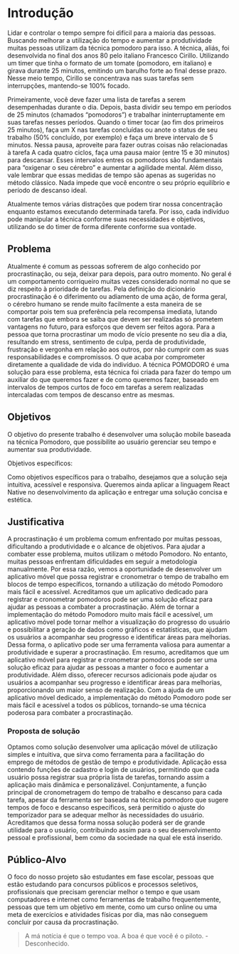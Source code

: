 # Introdução
Lidar e controlar o tempo sempre foi difícil para a maioria das pessoas. Buscando melhorar a utilização do tempo e aumentar a produtividade muitas pessoas utilizam da técnica pomodoro para isso. A técnica, aliás, foi desenvolvida no final dos anos 80 pelo italiano Francesco Cirillo. Utilizando um timer que tinha o formato de um tomate (pomodoro, em italiano) e girava durante 25 minutos, emitindo um barulho forte ao final desse prazo. Nesse meio tempo, Cirillo se concentrava nas suas tarefas sem interrupções, mantendo-se 100% focado.

Primeiramente, você deve fazer uma lista de tarefas a serem desempenhadas durante o dia. Depois, basta dividir seu tempo em períodos de 25 minutos (chamados “pomodoros”) e trabalhar ininterruptamente em suas tarefas nesses períodos.
Quando o timer tocar (ao fim dos primeiros 25 minutos), faça um X nas tarefas concluídas ou anote o status de seu trabalho (50% concluído, por exemplo) e faça um breve intervalo de 5 minutos. Nessa pausa, aproveite para fazer outras coisas não relacionadas à tarefa
A cada quatro ciclos, faça uma pausa maior (entre 15 e 30 minutos) para descansar. Esses intervalos entres os pomodoros são fundamentais para “oxigenar o seu cérebro” e aumentar a agilidade mental. Além disso, vale lembrar que essas medidas de tempo são apenas as sugeridas no método clássico. Nada impede que você encontre o seu próprio equilíbrio e período de descanso ideal. 

Atualmente temos várias distrações que podem tirar nossa concentração enquanto estamos executando determinada tarefa. Por isso, cada indivíduo pode manipular a técnica conforme suas necessidades e objetivos, utilizando se do timer de forma diferente conforme sua vontade.


## Problema
Atualmente é comum as pessoas sofrerem de algo conhecido por procrastinação, ou seja, deixar para depois, para outro momento. No geral é um comportamento corriqueiro muitas vezes considerado normal no que se diz respeito à prioridade de tarefas. Pela definição do dicionário procrastinação é o diferimento ou adiamento de uma ação, de forma geral, o cérebro humano se rende muito facilmente a esta maneira de se comportar pois tem sua preferência pela recompensa imediata, lutando com tarefas que embora se saiba que devem ser realizadas só prometem vantagens no futuro, para esforços que devem ser feitos agora.
Para a pessoa que torna procrastinar um modo de vício presente no seu dia a dia, resultando em stress, sentimento de culpa, perda de produtividade, frustração e vergonha em relação aos outros, por não cumprir com as suas responsabilidades e compromissos. O que acaba por comprometer diretamente a qualidade de vida do indivíduo.
A técnica POMODORO é uma solução para esse problema, esta técnica foi criada para fazer do tempo um auxiliar do que queremos fazer e de como queremos fazer, baseado em intervalos de tempos curtos de foco em tarefas a serem realizadas intercaladas com tempos de descanso entre as mesmas.


## Objetivos

O objetivo do presente trabalho é desenvolver uma solução mobile baseada na técnica Pomodoro, que possibilite ao usuário gerenciar seu tempo e aumentar sua produtividade.

Objetivos específicos:

Como objetivos específicos para o trabalho, desejamos que a solução seja intuitiva, acessível e responsiva. Queremos ainda aplicar a linguagem React Native no desenvolvimento da aplicação e entregar uma solução concisa e estética.


## Justificativa

A procrastinação é um problema comum enfrentado por muitas pessoas, dificultando a produtividade e o alcance de objetivos. Para ajudar a combater esse problema, muitos utilizam o método Pomodoro. No entanto, muitas pessoas enfrentam dificuldades em seguir a metodologia manualmente. Por essa razão, vemos a oportunidade de desenvolver um aplicativo móvel que possa registrar e cronometrar o tempo de trabalho em blocos de tempo específicos, tornando a utilização do método Pomodoro mais fácil e acessível.
Acreditamos que um aplicativo dedicado para registrar e cronometrar pomodoros pode ser uma solução eficaz para ajudar as pessoas a combater a procrastinação. Além de tornar a implementação do método Pomodoro muito mais fácil e acessível, um aplicativo móvel pode tornar melhor a visualização do progresso do usuário e possibilitar a geração de dados como gráficos e estatísticas, que ajudam os usuários a acompanhar seu progresso e identificar áreas para melhorias. Dessa forma, o aplicativo pode ser uma ferramenta valiosa para aumentar a produtividade e superar a procrastinação.
Em resumo, acreditamos que um aplicativo móvel para registrar e cronometrar pomodoros pode ser uma solução eficaz para ajudar as pessoas a manter o foco e aumentar a produtividade. Além disso, oferecer recursos adicionais pode ajudar os usuários a acompanhar seu progresso e identificar áreas para melhorias, proporcionando um maior senso de realização. Com a ajuda de um aplicativo móvel dedicado, a implementação do método Pomodoro pode ser mais fácil e acessível a todos os públicos, tornando-se uma técnica poderosa para combater a procrastinação.

### Proposta de solução
Optamos como solução desenvolver uma aplicação móvel de utilização simples e intuitiva, que sirva como ferramenta para a facilitação do emprego de métodos de gestão de tempo e produtividade. Aplicação essa contendo funções de cadastro e login de usuários, permitindo que cada usuário possa registrar sua própria lista de tarefas, tornando assim a aplicação mais dinâmica e personalizável. Conjuntamente, a função principal de cronometragem do tempo de trabalho e descanso para cada tarefa, apesar da ferramenta ser baseada na técnica pomodoro que sugere tempos de foco e descanso específicos, será permitido o ajuste do temporizador para se adequar melhor às necessidades do usuário. Acreditamos que dessa forma nossa solução poderá ser de grande utilidade para o usuário, contribuindo assim para o seu desenvolvimento pessoal e profissional, bem como da sociedade na qual ele está inserido.

## Público-Alvo

O foco do nosso projeto são estudantes em fase escolar, pessoas que estão estudando para concursos públicos e processos seletivos, profissionais que precisam gerenciar melhor o tempo e que usam computadores e internet como ferramentas de trabalho frequentemente, pessoas que tem um objetivo em mente, como um curso online ou uma meta de exercícios e atividades físicas por dia, mas não conseguem concluir por causa da procrastinação.

> A má notícia é que o tempo voa. A boa é que você é o piloto. - Desconhecido.

